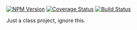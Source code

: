 [![NPM Version](https://img.shields.io/npm/v/jsstringslib.svg?style=for-the-badge)](https://www.npmjs.com/package/jsstringslib)
[![Coverage Status](https://coveralls.io/repos/github/LucHighwalker/few21/badge.svg?branch=master)](https://coveralls.io/github/LucHighwalker/few21?branch=master)
[![Build Status](https://travis-ci.com/LucHighwalker/few21.svg?branch=master)](https://travis-ci.com/LucHighwalker/few21)

Just a class project, ignore this.